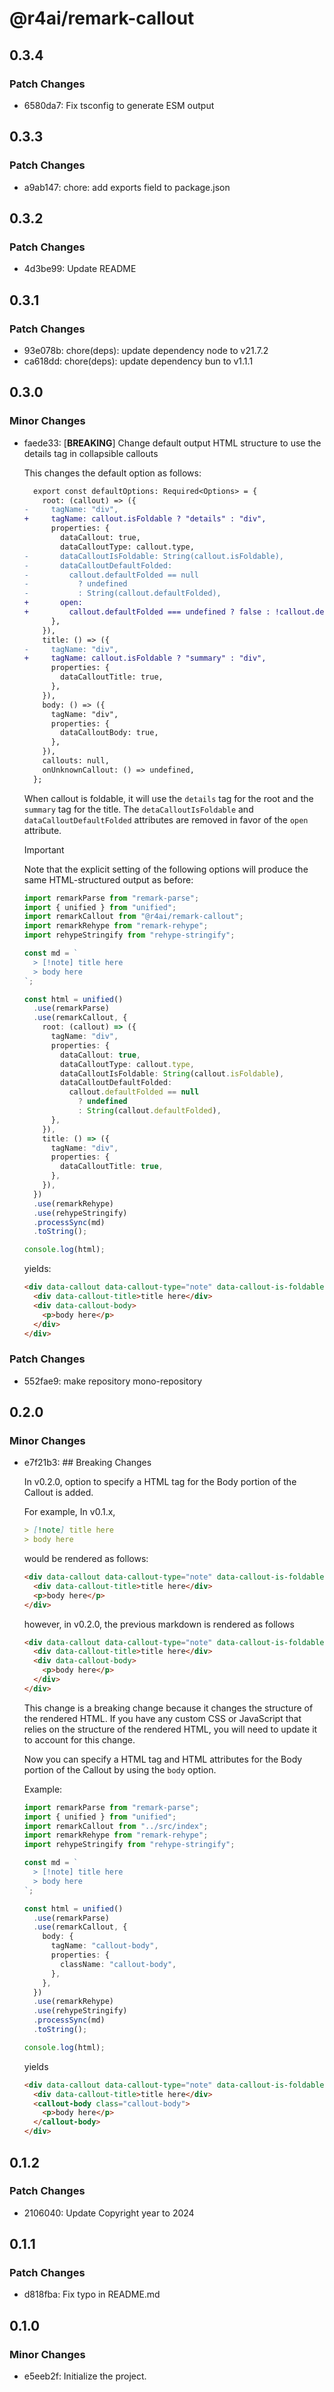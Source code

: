 # @r4ai/remark-callout

## 0.3.4

### Patch Changes

- 6580da7: Fix tsconfig to generate ESM output

## 0.3.3

### Patch Changes

- a9ab147: chore: add exports field to package.json

## 0.3.2

### Patch Changes

- 4d3be99: Update README

## 0.3.1

### Patch Changes

- 93e078b: chore(deps): update dependency node to v21.7.2
- ca618dd: chore(deps): update dependency bun to v1.1.1

## 0.3.0

### Minor Changes

- faede33: \[**BREAKING**\] Change default output HTML structure to use the details tag in collapsible callouts

  This changes the default option as follows:

  ```diff
    export const defaultOptions: Required<Options> = {
      root: (callout) => ({
  -     tagName: "div",
  +     tagName: callout.isFoldable ? "details" : "div",
        properties: {
          dataCallout: true,
          dataCalloutType: callout.type,
  -       dataCalloutIsFoldable: String(callout.isFoldable),
  -       dataCalloutDefaultFolded:
  -         callout.defaultFolded == null
  -           ? undefined
  -           : String(callout.defaultFolded),
  +       open:
  +         callout.defaultFolded === undefined ? false : !callout.defaultFolded,
        },
      }),
      title: () => ({
  -     tagName: "div",
  +     tagName: callout.isFoldable ? "summary" : "div",
        properties: {
          dataCalloutTitle: true,
        },
      }),
      body: () => ({
        tagName: "div",
        properties: {
          dataCalloutBody: true,
        },
      }),
      callouts: null,
      onUnknownCallout: () => undefined,
    };
  ```

  When callout is foldable, it will use the `details` tag for the root and the `summary` tag for the title. The `detaCalloutIsFoldable` and `dataCalloutDefaultFolded` attributes are removed in favor of the `open` attribute.

  > [!important]
  > Note that the explicit setting of the following options will produce the same HTML-structured output as before:
  >
  > ```ts
  > import remarkParse from "remark-parse";
  > import { unified } from "unified";
  > import remarkCallout from "@r4ai/remark-callout";
  > import remarkRehype from "remark-rehype";
  > import rehypeStringify from "rehype-stringify";
  >
  > const md = `
  >   > [!note] title here
  >   > body here
  > `;
  >
  > const html = unified()
  >   .use(remarkParse)
  >   .use(remarkCallout, {
  >     root: (callout) => ({
  >       tagName: "div",
  >       properties: {
  >         dataCallout: true,
  >         dataCalloutType: callout.type,
  >         dataCalloutIsFoldable: String(callout.isFoldable),
  >         dataCalloutDefaultFolded:
  >           callout.defaultFolded == null
  >             ? undefined
  >             : String(callout.defaultFolded),
  >       },
  >     }),
  >     title: () => ({
  >       tagName: "div",
  >       properties: {
  >         dataCalloutTitle: true,
  >       },
  >     }),
  >   })
  >   .use(remarkRehype)
  >   .use(rehypeStringify)
  >   .processSync(md)
  >   .toString();
  >
  > console.log(html);
  > ```
  >
  > yields:
  >
  > ```html
  > <div data-callout data-callout-type="note" data-callout-is-foldable="false">
  >   <div data-callout-title>title here</div>
  >   <div data-callout-body>
  >     <p>body here</p>
  >   </div>
  > </div>
  > ```

### Patch Changes

- 552fae9: make repository mono-repository

## 0.2.0

### Minor Changes

- e7f21b3: ## Breaking Changes

  In v0.2.0, option to specify a HTML tag for the Body portion of the Callout is added.

  For example, In v0.1.x,

  ```md
  > [!note] title here
  > body here
  ```

  would be rendered as follows:

  ```html
  <div data-callout data-callout-type="note" data-callout-is-foldable="false">
    <div data-callout-title>title here</div>
    <p>body here</p>
  </div>
  ```

  however, in v0.2.0, the previous markdown is rendered as follows

  ```html
  <div data-callout data-callout-type="note" data-callout-is-foldable="false">
    <div data-callout-title>title here</div>
    <div data-callout-body>
      <p>body here</p>
    </div>
  </div>
  ```

  This change is a breaking change because it changes the structure of the rendered HTML. If you have any custom CSS or JavaScript that relies on the structure of the rendered HTML, you will need to update it to account for this change.

  Now you can specify a HTML tag and HTML attributes for the Body portion of the Callout by using the `body` option.

  Example:

  ```ts
  import remarkParse from "remark-parse";
  import { unified } from "unified";
  import remarkCallout from "../src/index";
  import remarkRehype from "remark-rehype";
  import rehypeStringify from "rehype-stringify";

  const md = `
    > [!note] title here
    > body here
  `;

  const html = unified()
    .use(remarkParse)
    .use(remarkCallout, {
      body: {
        tagName: "callout-body",
        properties: {
          className: "callout-body",
        },
      },
    })
    .use(remarkRehype)
    .use(rehypeStringify)
    .processSync(md)
    .toString();

  console.log(html);
  ```

  yields

  ```html
  <div data-callout data-callout-type="note" data-callout-is-foldable="false">
    <div data-callout-title>title here</div>
    <callout-body class="callout-body">
      <p>body here</p>
    </callout-body>
  </div>
  ```

## 0.1.2

### Patch Changes

- 2106040: Update Copyright year to 2024

## 0.1.1

### Patch Changes

- d818fba: Fix typo in README.md

## 0.1.0

### Minor Changes

- e5eeb2f: Initialize the project.
